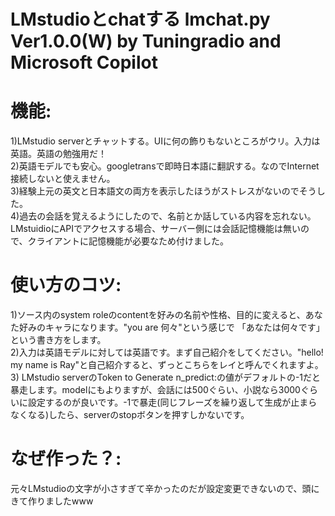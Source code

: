 
# LMstudioとchatする lmchat.py Ver1.0.0(W) by Tuningradio and Microsoft Copilot

# 機能:  
1)LMstudio serverとチャットする。UIに何の飾りもないところがウリ。入力は英語。英語の勉強用だ！  
2)英語モデルでも安心。googletransで即時日本語に翻訳する。なのでInternet接続しないと使えません。  
3)経験上元の英文と日本語文の両方を表示したほうがストレスがないのでそうした。  
4)過去の会話を覚えるようにしたので、名前とか話している内容を忘れない。LMstuidioにAPIでアクセスする場合、サーバー側には会話記憶機能は無いので、クライアントに記憶機能が必要なため付けました。

# 使い方のコツ:  
1)ソース内のsystem roleのcontentを好みの名前や性格、目的に変えると、あなた好みのキャラになります。"you are 何々"という感じで 「あなたは何々です」という書き方をします。  
2)入力は英語モデルに対しては英語です。まず自己紹介をしてください。"hello! my name is Ray"と自己紹介すると、ずっとこちらをレイと呼んでくれますよ。  
3) LMstudio serverのToken to Generate n_predict:の値がデフォルトの-1だと暴走します。modelにもよりますが、会話には500ぐらい、小説なら3000ぐらいに設定するのが良いです。-1で暴走(同じフレーズを繰り返して生成が止まらなくなる)したら、serverのstopボタンを押すしかないです。

# なぜ作った？:  
元々LMstudioの文字が小さすぎて辛かったのだが設定変更できないので、頭にきて作りましたwww
